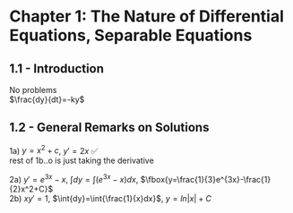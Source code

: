 # Chapter 1: The Nature of Differential Equations, Separable Equations

## 1.1 - Introduction
No problems  
$\frac{dy}{dt}=-ky$  

## 1.2 - General Remarks on Solutions
1a) $y=x^2+c$, $y'=2x$ ✅  
rest of 1b..o is just taking the derivative  

2a) $y'=e^{3x}-x$, $\int{dy}=\int{\left(e^{3x}-x\right)dx}$, $\fbox{y=\frac{1}{3}e^{3x}-\frac{1}{2}x^2+C}$  
2b) $xy'=1$, $\int{dy}=\int{\frac{1}{x}dx}$, $y=ln\left|x\right|+C$  